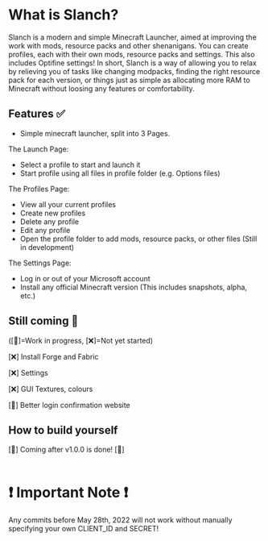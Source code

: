 # What is Slanch?
Slanch is a modern and simple Minecraft Launcher, aimed at improving the work with mods, resource packs and other shenanigans. You can create profiles, each with their own mods, resource packs and settings. This also includes Optifine settings!
In short, Slanch is a way of allowing you to relax by relieving you of tasks like changing modpacks, finding the right resource pack for each version, or things just as simple as allocating more RAM to Minecraft without loosing any features or comfortability.

## Features :white_check_mark:
- Simple minecraft launcher, split into 3 Pages.

The Launch Page:
- Select a profile to start and launch it
- Start profile using all files in profile folder (e.g. Options files)

The Profiles Page:
- View all your current profiles
- Create new profiles
- Delete any profile
- Edit any profile
- Open the profile folder to add mods, resource packs, or other files (Still in development)

The Settings Page:
- Log in or out of your Microsoft account
- Install any official Minecraft version (This includes snapshots, alpha, etc.)

## Still coming :hammer:
([:hammer:]=Work in progress, [:x:]=Not yet started)

[:x:] Install Forge and Fabric

[:x:] Settings

[:x:] GUI Textures, colours

[:hammer:] Better login confirmation website

## How to build yourself
[:hammer:] Coming after v1.0.0 is done! [:hammer:]
\
&nbsp;
# :exclamation: Important Note :exclamation:
Any commits before May 28th, 2022 will not work without manually specifying your own CLIENT_ID and SECRET!
